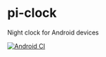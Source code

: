 # pi-clock
Night clock for Android devices

[![Android CI](https://github.com/bpronin/pi-clock/actions/workflows/android.yml/badge.svg?branch=main)](https://github.com/bpronin/pi-clock/actions/workflows/android.yml)
